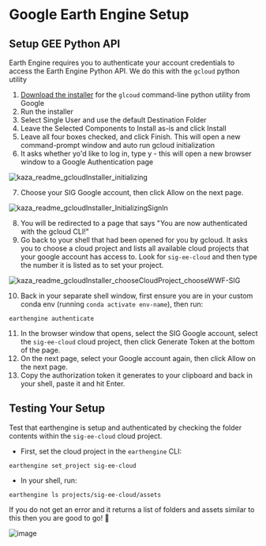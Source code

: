 # Google Earth Engine Setup
 
## Setup GEE Python API
Earth Engine requires you to authenticate your account credentials to access the Earth Engine Python API. We do this with the `gcloud` python utility
1. [Download the installer](https://cloud.google.com/sdk/docs/install) for the `glcoud` command-line python utility from Google
2. Run the installer
3. Select Single User and use the default Destination Folder
4. Leave the Selected Components to Install as-is and click Install
5. Leave all four boxes checked, and click Finish. This will open a new command-prompt window and auto run gcloud initialization
6. It asks whether yo'd like to log in, type y - this will open a new browser window to a Google Authentication page

![kaza_readme_gcloudInstaller_initializing](https://user-images.githubusercontent.com/51868526/184163126-7505745b-f7c3-4745-bb36-3948d1b9ff76.JPG)

7. Choose your SIG Google account, then click Allow on the next page.

![kaza_readme_gcloudInstaller_InitializingSignIn](https://user-images.githubusercontent.com/51868526/184163514-4604ac83-cdad-4dd8-bc67-c37224d6aafc.JPG)

8. You will be redirected to a page that says "You are now authenticated with the gcloud CLI!"
9. Go back to your shell that had been opened for you by gcloud. It asks you to choose a cloud project and lists all available cloud projects that your google account has access to. Look for `sig-ee-cloud` and then type the number it is listed as to set your project. 

![kaza_readme_gcloudInstaller_chooseCloudProject_chooseWWF-SIG](https://user-images.githubusercontent.com/51868526/184165192-c602f058-b485-419c-b5ea-401c7087fb9f.JPG)

10. Back in your separate shell window, first ensure you are in your custom conda env (running `conda activate env-name`), then run:
```
earthengine authenticate
```
11. In the browser window that opens, select the SIG Google account, select the `sig-ee-cloud` cloud project, then click Generate Token at the bottom of the page.
12. On the next page, select your Google account again, then click Allow on the next page.
13. Copy the authorization token it generates to your clipboard and back in your shell, paste it and hit Enter. 

## Testing Your Setup
Test that earthengine is setup and authenticated by checking the folder contents within the `sig-ee-cloud` cloud project. 

* First, set the cloud project in the `earthengine` CLI:
```
earthengine set_project sig-ee-cloud
```

* In your shell, run:
```
earthengine ls projects/sig-ee-cloud/assets
```

If you do not get an error and it returns a list of folders and assets similar to this then you are good to go! :tada:

![image](https://user-images.githubusercontent.com/51868526/224086811-3efa95c7-6f59-41aa-b458-dfa3e64cc648.png)

